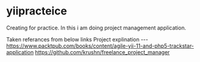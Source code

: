 # yiipracteice
Creating for practice. In this i am doing project management application.

Taken referances from below links
Project explination --- https://www.packtpub.com/books/content/agile-yii-11-and-php5-trackstar-application
https://github.com/krushn/freelance_project_manager
